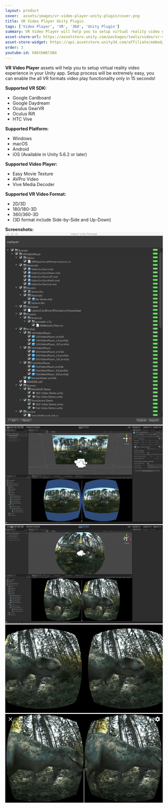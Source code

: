 ```yaml
---
layout: product
cover:  assets/images/vr-video-player-unity-plugin/cover.png
title: VR Video Player Unity Plugin
tags: ['Video Player', 'VR', '360', 'Unity Plugin']
summary: VR Video Player will help you to setup virtual reality video experience in your Unity application.
asset-store-url: https://assetstore.unity.com/packages/tools/video/vr-video-player-82597
asset-store-widget: https://api.assetstore.unity3d.com/affiliate/embed/package/82597/widget
order: 3
youtube-id: h86tbW6l5B4
---
```


<b>VR Video Player</b> assets will help you to setup virtual reality video experience in your Unity app.
Setup process will be extremely easy, you can enable the all VR formats video play functionality only in 15 seconds!

<b>Supported VR SDK:</b>
* Google Cardboard
* Google Daydream
* Oculus GearVR
* Oculus Rift
* HTC Vive

<b>Supported Platform:</b>
* Windows
* macOS
* Android
* iOS (Available in Unity 5.6.2 or later)

<b>Supported Video Player:</b>
* Easy Movie Texture
* AVPro Video
* Vive Media Decoder

<b>Supported VR Video Format:</b>
* 2D/3D
* 180/180-3D
* 360/360-3D
* (3D format include Side-by-Side and Up-Down)

<b>Screenshots:</b>
![VR Video Player Screenshot 1](/assets/images/vr-video-player-unity-plugin/screenshot-1.png)
![VR Video Player Screenshot 2](/assets/images/vr-video-player-unity-plugin/screenshot-2.png)
![VR Video Player Screenshot 3](/assets/images/vr-video-player-unity-plugin/screenshot-3.png)
![VR Video Player Screenshot 4](/assets/images/vr-video-player-unity-plugin/screenshot-4.png)
![VR Video Player Screenshot 5](/assets/images/vr-video-player-unity-plugin/screenshot-5.png)